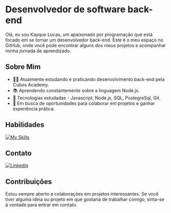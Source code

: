 # Desenvolvedor de software back-end

Olá, eu sou Kayque Lucas, um apaixonado por programação que está focado em se tornar um desenvolvedor back-end. Este é o meu espaço no GitHub, onde você pode encontrar alguns dos meus projetos e acompanhar minha jornada de aprendizado.

## Sobre Mim

- 👨‍💻 Atualmente estudando e praticando desenvolvimento back-end pela Cubos Academy.
- 📚 Aprendendo constantemente sobre a linguagem Node.js.
- 🌱 Tecnologias estudadas - Javascript, Node.js, SQL, PostegreSql, Git.
- 💼 Em busca de oportunidades para colaborar em projetos e ganhar experiência prática.

## Habilidades

[![My Skills](https://skillicons.dev/icons?i=js,nodejs,express,postgres,git,github&theme=dark)](https://skillicons.dev)

## Contato

   [![Linkedin](https://skillicons.dev/icons?i=linkedin&theme=dark)](https://www.linkedin.com/in/kayque-lucas-dev/)

## Contribuições

Estou sempre aberto a colaborações em projetos interessantes. Se você tiver alguma ideia ou projeto em que gostaria de trabalhar comigo, sinta-se à vontade para entrar em contato.

